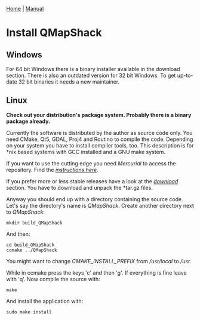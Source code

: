 [Home](Home) | [Manual](DocMain)

# Install QMapShack

## Windows

For 64 bit Windows there is a binary installer available in the download section. There is also an outdated version for 32 bit Windows. To get up-to-date 32 bit binaries it needs a new maintainer.

## Linux

**Check out your distribution's package system. Probably there is a binary package already.**

Currently the software is distributed by the author as source code only. You need CMake, Qt5, GDAL, Proj4 and Routino to compile the code. Depending on your system you have to install compiler tools, too. This description is for \*nix based systems with GCC installed and a GNU make system.

If you want to use the cutting edge you need _Mercurial_ to access the repository. Find the [_instructions here_](https://bitbucket.org/maproom/qmapshack/overview).

If you prefer more or less stable releases have a look at the [_download_](https://bitbucket.org/maproom/qmapshack/downloads) section. You have to download and unpack the \*tar.gz files.

Anyway you should end up with a directory containing the source code. Let's say the directory's name is _QMapShack_. Create another directory next to _QMapShack_:

    mkdir build_QMapShack

And then:

    cd build_QMapShack
    ccmake ../QMapShack

You might want to change _CMAKE_INSTALL_PREFIX_ from _/usr/local_ to _/usr_. 

While in ccmake press the keys 'c' and then 'g'. If everything is fine leave with 'q'. Now compile the source with:

    make

And install the application with:

    sudo make install

